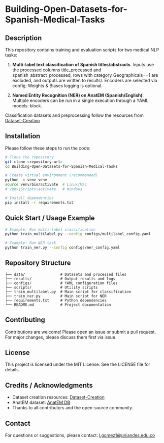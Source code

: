 # Building-Open-Datasets-for-Spanish-Medical-Tasks

## Description

This repository contains training and evaluation scripts for two medical NLP tasks:

1. **Multi-label text classification of Spanish titles/abstracts**. Inputs use the processed columns title_processed and spanish_abstract_processed, rows with category_Geographicals==1 are excluded, and outputs are written to results/. Encoders are selected via config; Weights & Biases logging is optional.

2. **Named Entity Recognition (NER) on AnatEM (Spanish/English)**. Multiple encoders can be run in a single execution through a YAML models: block.

Classification datasets and preprocessing follow the resources from [Dataset-Creation](https://github.com/SantiagoM99/Dataset-Creation)

## Installation
Please follow these steps to run the code:

```bash
# Clone the repository
git clone <repository-url>
cd Building-Open-Datasets-for-Spanish-Medical-Tasks

# Create virtual environment (recommended)
python -m venv venv
source venv/bin/activate  # Linux/Mac
# venv\Scripts\activate   # Windows

# Install dependencies
pip install -r requirements.txt

```

## Quick Start / Usage Example

```bash
# Example: Run multi-label classification
python train_multilabel.py --config configs/multilabel_config.yaml

# Example: Run NER task
python train_ner.py --config configs/ner_config.yaml
```

## Repository Structure

```
├── data/                # Datasets and processed files
├── results/             # Output results and logs
├── configs/             # YAML configuration files
├── scripts/             # Utility scripts
├── train_multilabel.py  # Main script for classification
├── train_ner.py         # Main script for NER
├── requirements.txt     # Python dependencies
└── README.md            # Project documentation
```

## Contributing

Contributions are welcome! Please open an issue or submit a pull request. For major changes, please discuss them first via issue.

## License

This project is licensed under the MIT License. See the LICENSE file for details.

## Credits / Acknowledgments

- Dataset creation resources: [Dataset-Creation](https://github.com/SantiagoM99/Dataset-Creation)
- AnatEM dataset: [AnatEM DB](https://www.nactem.ac.uk/anatomytagger/)
- Thanks to all contributors and the open-source community.

## Contact

For questions or suggestions, please contact: l.gomez1@uniandes.edu.co